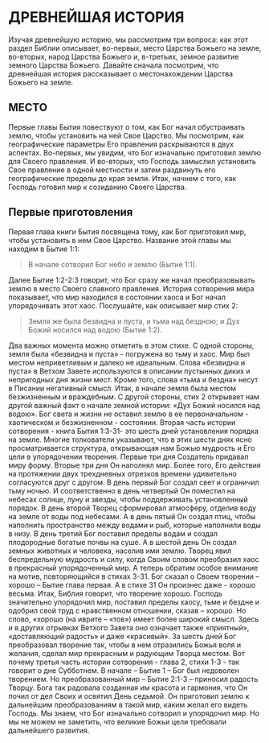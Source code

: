 # ДРЕВНЕЙШАЯ ИСТОРИЯ

Изучая древнейшую историю, мы рассмотрим три вопроса: как этот раздел Библии описывает, во-первых, место Царства Божьего на земле, во-вторых, народ Царства Божьего и, в-третьих, земное развитие земного Царства Божьего. Давайте сначала посмотрим, что древнейшая история рассказывает о местонахождении Царства Божьего на земле.

## МЕСТО

Первые главы Бытия повествуют о том, как Бог начал обустраивать землю, чтобы установить на ней Свое Царство. Мы посмотрим, как географические параметры Его правления раскрываются в двух аспектах. Во-первых, мы увидим, что Бог изначально приготовил землю для Своего правления. И во-вторых, что Господь замыслил установить Свое правление в одной местности и затем раздвинуть его географические пределы до края земли. Итак, начнем с того, как Господь готовил мир к созиданию Своего Царства.

## Первые приготовления

Первая глава книги Бытия посвящена тому, как Бог приготовил мир, чтобы установить в нем Свое Царство. Название этой главы мы находим в Бытие 1:1:

> В начале сотворил Бог небо и землю (Бытие 1:1).

Далее Бытие 1:2-2:3 говорит, что Бог сразу же начал преобразовывать землю в место Своего славного правления. История сотворения мира показывает, что мир находился в состоянии хаоса и Бог начал упорядочивать этот хаос. Послушайте, как описывает мир стих 2:

>  Земля же была безвидна и пуста, и тьма над бездною; и Дух Божий носился над водою (Бытие 1:2).

Два важных момента можно отметить в этом стихе.
С одной стороны, земля была «безвидна и пуста» - погружена во тьму и хаос. Мир был местом неприветливым и далеко не идеальным. Слова «безвидна и пуста» в Ветхом Завете используются в описании пустынных диких и непригодных дня жизни мест. Кроме того, слова «тьма и бездна» несут в Писании негативный смысл. Итак, в начале земля была местом безжизненным и враждебным.
С другой стороны, стих 2 открывает нам другой важный факт о начале земной истории: «Дух Божий носился над водою». Бог света и жизни не оставил землю в ее первоначальном - хаотическом и безжизненном - состоянии.
Вторая часть истории сотворения - книга Бытия 1:3-31- это шесть дней установления порядка на земле. Многие толкователи указывают, что в этих шести днях ясно просматривается структура, открывающая нам Божью мудрость и Его цели в упорядочении творения.
Первые три дня Создатель придавал миру форму. Вторые три дня Он наполнял мир. Более того, Его действия на протяжении двух трехдневных отрезков времени удивительно согласуются друг с другом. В день первый Бог создал свет и ограничил тьму ночью. И соответственно в день четвертый Он поместил на небесах солнце, луну и звезды, чтобы поддерживать установленный порядок. В день второй Творец сформировал атмосферу, отделив воду на земле от воды под небесами. А в день пятый Он создал птиц, чтобы наполнить пространство между водами и рыб, которые наполнили воды в низу. В день третий Бог поставил пределы водам и создал плодородные богатые почвы на суше. А в шестой день Он создал земных животных и человека, населив ими землю. Творец явил беспредельную мудрость и силу, когда Своим словом преобразил хаос в прекрасный упорядоченный мир.
А теперь обратим особое внимание на мотив, повторяющийся в стихах 3-31. Бог сказал о Своем творении – хорошо – Бытие глава первая. А в стихе 31 Он произнес даже - хорошо весьма.
Итак, Библия говорит, что творение хорошо. Господь значительно упорядочил мир, поставил пределы хаосу, тьме и бездне и одобрил свой труд с нравственном отношении, сказав – хорошо. Но слово, «хорошо (на иврите – «тов») имеет более широкий смысл. Здесь и в других отрывках Ветхого Завета оно означает также «приятный», «доставляющий радость» и даже «красивый». За шесть дней Бог преобразовал творение так, чтобы в нем отразились Божья воля и желания, сделал мир прекрасным и радующим Творца местом.
Вот почему третья часть истории сотворения - глава 2, стихи 1-3 - так говорит о дне Субботнем. В начале – Бытие 1 – Бог был недоволен творением. Но преобразованный мир – Бытие 2:1-3 – приносил радость Творцу.
Бога так радовала созданная им красота и гармония, что Он почил от дел Своих и освятил День седьмой. Он приготовил землю к дальнейшим преобразованиям в такой мир, каким желал его видеть Господь.
Мы знаем, что Бог изначально сотворил и упорядочил мир. Но мы не можем не заметить, что великие Божьи цели требовали дальнейшего развития.
